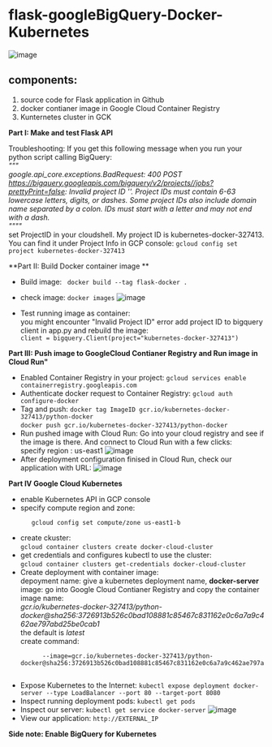# flask-googleBigQuery-Docker-Kubernetes
![image](https://user-images.githubusercontent.com/39500675/135641423-3d04a796-a443-43f5-b597-50f2e8086cef.png)

## components:
1. source code for Flask application in Github
2. docker contianer image in Google Cloud Container Registry
3. Kunternetes cluster in GCK

**Part I: Make and test Flask API**

Troubleshooting:
If you get this following message when you run your python script calling BigQuery:<br>
   _"""<br>
   google.api_core.exceptions.BadRequest: 400 POST https://bigquery.googleapis.com/bigquery/v2/projects//jobs?prettyPrint=false: Invalid project ID ''. Project IDs must contain 6-63 lowercase letters, digits, or dashes. Some project IDs also include domain name separated by a colon. IDs must start with a letter and may not end with a dash.<br>
   """"_<br>
set ProjectID in your cloudshell. My project ID is kubernetes-docker-327413. You can find it under Project Info in GCP console:
 ```gcloud config set project kubernetes-docker-327413```
 
**Part II: Build Docker container image **
- Build image: ``` docker build --tag flask-docker .```
- check image: ```docker images```
![image](https://user-images.githubusercontent.com/39500675/135636101-670439bc-d400-4d53-a503-58039271d5d6.png)

- Test running image as container:<br>
  you might encounter "Invalid Project ID" error
  add project ID to bigquery client in app.py and rebuild the image:<br>
  ```client = bigquery.Client(project="kubernetes-docker-327413")```

**Part III: Push image to GoogleCloud Contianer Registry and Run image in Cloud Run"**
- Enabled Container Registry in your project:
  ```gcloud services enable containerregistry.googleapis.com```
- Authenticate docker request to Container Registry:
    ```gcloud auth configure-docker```
- Tag and push:
     ```docker tag ImageID gcr.io/kubernetes-docker-327413/python-docker```<br>
    ```docker push gcr.io/kubernetes-docker-327413/python-docker```
- Run pushed image with Cloud Run:
   Go into your cloud registry and see if the image is there. And connect to Cloud Run with a few clicks: <br>
   specify region : us-east1
 ![image](https://user-images.githubusercontent.com/39500675/135643367-fcf6a169-1af2-455f-809e-8aa4c26014ed.png)
- After deployment configuration finised in Cloud Run, check our application with URL:
   ![image](https://user-images.githubusercontent.com/39500675/135640740-4c8b19c3-74d7-455e-b602-c2852fece952.png)

**Part IV Google Cloud Kubernetes**
 - enable Kubernetes API in GCP console 
 - specify compute region and zone:<br>
   ```gcloud config set compute/region us-east1
      gcloud config set compute/zone us-east1-b
   ```
 - create ckuster:<br>
    ```gcloud container clusters create docker-cloud-cluster```
 - get credentials and configures kubectl to use the cluster:<br>
    ```gcloud container clusters get-credentials docker-cloud-cluster```
 - Create deployment with container image:<br>
    depoyment name: give a kubernetes deployment name, **docker-server**<br>
    image: go into Google Cloud Contianer Registry and copy the container image name: <br>
              _gcr.io/kubernetes-docker-327413/python-docker@sha256:3726913b526c0bad108881c85467c831162e0c6a7a9c462ae797abd25be0cab1_<br>
              the default <tagname> is _latest_<br>
    create command:<br>
    ```kubectl create deployment docker-server \
          --image=gcr.io/kubernetes-docker-327413/python-docker@sha256:3726913b526c0bad108881c85467c831162e0c6a7a9c462ae797abd25be0cab1```
  
- Expose Kubernetes to the Internet:
  ```kubectl expose deployment docker-server --type LoadBalancer --port 80 --target-port 8080```
- Inspect running deployment pods: ```kubectl get pods``` <br>
- Inspect our server: ```kubectl get service docker-server```
  ![image](https://user-images.githubusercontent.com/39500675/135646542-c8149269-b4ed-450a-bed3-15f2133ef180.png)
- View our application:  ```http://EXTERNAL_IP```


 **Side note: Enable BigQuery for Kubernetes**
